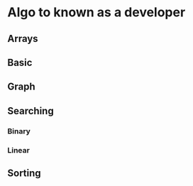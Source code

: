 # Algo to known as a developer

## Arrays

## Basic

## Graph

## Searching

### Binary

### Linear

## Sorting
